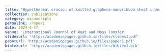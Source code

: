 ```yaml
---
title: "Hyperthermal erosion of knitted graphene-nanoribbon sheet under atomic oxygen bombardment"
collection: publications
category: manuscripts
permalink: /Paper1
date: 2024-4-17
venue: 'International Journal of Heat and Mass Tansfer'
slidesurl: 'http://academicpages.github.io/files/slides1.pdf'
paperurl: 'http://academicpages.github.io/files/paper1.pdf'
bibtexurl: 'http://academicpages.github.io/files/bibtex1.bib'
---
```

